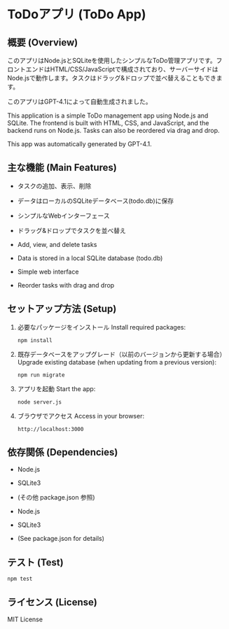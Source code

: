 # ToDoアプリ (ToDo App)

## 概要 (Overview)
このアプリはNode.jsとSQLiteを使用したシンプルなToDo管理アプリです。フロントエンドはHTML/CSS/JavaScriptで構成されており、サーバーサイドはNode.jsで動作します。タスクはドラッグ&ドロップで並べ替えることもできます。

このアプリはGPT-4.1によって自動生成されました。

This application is a simple ToDo management app using Node.js and SQLite. The frontend is built with HTML, CSS, and JavaScript, and the backend runs on Node.js. Tasks can also be reordered via drag and drop.

This app was automatically generated by GPT-4.1.

## 主な機能 (Main Features)
- タスクの追加、表示、削除
- データはローカルのSQLiteデータベース(todo.db)に保存
- シンプルなWebインターフェース
- ドラッグ&ドロップでタスクを並べ替え

- Add, view, and delete tasks
- Data is stored in a local SQLite database (todo.db)
- Simple web interface
- Reorder tasks with drag and drop

## セットアップ方法 (Setup)

1. 必要なパッケージをインストール
   Install required packages:
   ```
   npm install
   ```

2. 既存データベースをアップグレード（以前のバージョンから更新する場合）
   Upgrade existing database (when updating from a previous version):
   ```
   npm run migrate
   ```

3. アプリを起動
   Start the app:
   ```
   node server.js
   ```

4. ブラウザでアクセス
   Access in your browser:
   ```
   http://localhost:3000
   ```

## 依存関係 (Dependencies)
- Node.js
- SQLite3
- (その他 package.json 参照)

- Node.js
- SQLite3
- (See package.json for details)

## テスト (Test)
```
npm test
```

## ライセンス (License)
MIT License
